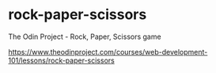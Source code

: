 # rock-paper-scissors
The Odin Project - Rock, Paper, Scissors game

https://www.theodinproject.com/courses/web-development-101/lessons/rock-paper-scissors
